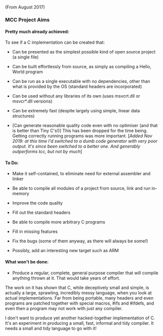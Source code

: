 (From August 2017)

### MCC Project Aims


#### Pretty much already achieved:

To see if a C implementation can be created that:

* Can be presented as the simplest possible kind of open source project (a single file)

* Can be built effortlessly from source, as simply as compiling a Hello, World program

* Can be run as a single executable with no dependencies, other than what is provided by the OS (standard headers are incorporated)

* Can be used without any libraries of its own (uses msvcrt.dll or msvcr*.dll versions)

* Can be extremely fast (despite largely using simple, linear data structures)

* [Can generate reasonable quality code even with no optimiser (and that is better than Tiny C's!)] This has been dropped for the time being. Getting correctly running programs was more important. \[*Added Nov 2019: at this time I'd switched to a dumb code generator with very poor output. It's since been switched to a better one. And generably outperforms tcc, but not by much*\]

#### To Do:

* Make it self-contained, to eliminate need for external assembler and linker

* Be able to compile all modules of a project from source, link and run in-memory

* Improve the code quality

* Fill out the standard headers

* Be able to compile more arbitrary C programs

* Fill in missing features

* Fix the bugs (some of them anyway, as there will always be some!)

* Possibly, add an interesting new target such as ARM

#### What won't be done:

* Produce a regular, complete, general purpose compiler that will compile anything thrown at it. That would take years of effort.

The work on it has shown that C, while deceptively small and simple, is actually a large, sprawling, incredibly messy language, when you look at actual implementations. Far from being portable, many headers and even programs are patched together with special macros, #ifs and #ifdefs, and even then a program may not work with just any compiler.

I don't want to produce yet another hacked-together implementation of C. It's an experiment in producing a small, fast, informal and tidy compiler. It needs a small and tidy language to go with it!
